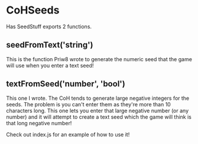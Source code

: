 # CoHSeeds

Has SeedStuff exports 2 functions.

## seedFromText('string')
This is the function Priw8 wrote to generate the numeric seed that the game will use when you enter a text seed!

## textFromSeed('number', 'bool')
This one I wrote. The CoH tends to generate large negative integers for the seeds. The problem is you can't enter them as they're more than 10 characters long.
This one lets you enter that large negative number (or any number) and it will attempt to create a text seed which the game will think is that long negative number!

Check out index.js for an example of how to use it!
